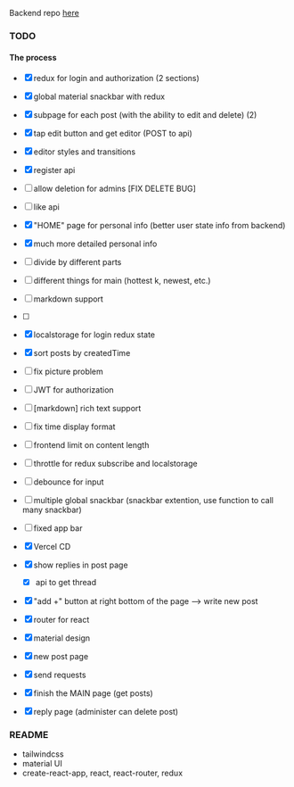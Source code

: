 

Backend repo [here](https://github.com/Ahacad/db-pj-backend)

### TODO

#### The process
- [x] redux for login and authorization (2 sections)
- [x] global material snackbar with redux
- [x] subpage for each post (with the ability to edit and delete) (2)
- [x] tap edit button and get editor (POST to api)
- [x] editor styles and transitions
- [x] register api
- [ ] allow deletion for admins [FIX DELETE BUG]
- [ ] like api
- [x] "HOME" page for personal info (better user state info from backend)
- [x] much more detailed personal info
- [ ] divide by different parts
- [ ] different things for main (hottest k, newest, etc.)
- [ ] markdown support
- [ ] 
- [x] localstorage for login redux state
- [x] sort posts by createdTime
- [ ] fix picture problem


- [ ] JWT for authorization
- [ ] [markdown] rich text support
- [ ] fix time display format
- [ ] frontend limit on content length
- [ ] throttle for redux subscribe and localstorage
- [ ] debounce for input
- [ ] multiple global snackbar (snackbar extention, use function to call many snackbar)
- [ ] fixed app bar
- [x] Vercel CD 

- [x] show replies in post page
  - [x] api to get thread 
- [x] "add +" button at right bottom of the page --> write new post
- [x] router for react
- [x] material design
- [x] new post page 
- [x] send requests
- [x] finish the MAIN page (get posts)
- [x] reply page (administer can delete post)



### README

- tailwindcss
- material UI
- create-react-app, react, react-router, redux
